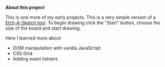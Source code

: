**About this project**

This is one more of my early projects. This is a very simple version of a [Etch-A-Sketch tool](https://susi189.github.io/etch-a-sketch/index.html). To begin drawing click the "Start" button, choose the size of the board and start drawing.

Here I learned more about

- DOM manipulation with vanilla JavaScript
- CSS Grid
- Adding event listners
